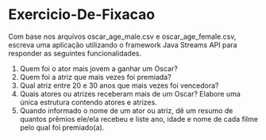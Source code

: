 # Exercicio-De-Fixacao
Com base nos arquivos oscar_age_male.csv e oscar_age_female.csv, escreva uma aplicação utilizando o framework Java Streams API para responder as seguintes funcionalidades.

 1. Quem foi o ator mais jovem a ganhar um Oscar?
 2. Quem foi a atriz que mais vezes foi premiada?
 3. Qual atriz entre 20 e 30 anos que mais vezes foi vencedora?
 4. Quais atores ou atrizes receberam mais de um Oscar? Elabore uma única estrutura contendo atores e atrizes.
 5. Quando informado o nome de um ator ou atriz, dê um resumo de quantos prêmios ele/ela recebeu e liste ano, idade e nome de cada filme pelo qual foi premiado(a).
